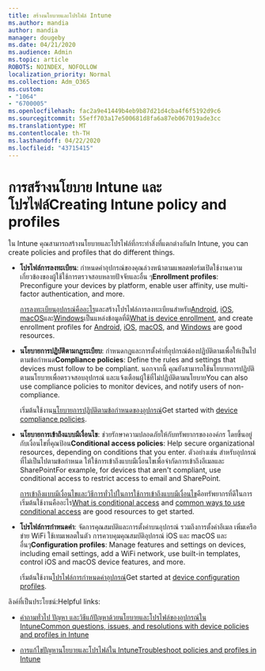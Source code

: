 ```yaml
---
title: สร้างนโยบายและโปรไฟล์ Intune
ms.author: mandia
author: mandia
manager: dougeby
ms.date: 04/21/2020
ms.audience: Admin
ms.topic: article
ROBOTS: NOINDEX, NOFOLLOW
localization_priority: Normal
ms.collection: Adm_O365
ms.custom:
- "1064"
- "6700005"
ms.openlocfilehash: fac2a9e41449b4eb9b87d21d4cba4f6f5192d9c6
ms.sourcegitcommit: 55eff703a17e500681d8fa6a87eb067019ade3cc
ms.translationtype: MT
ms.contentlocale: th-TH
ms.lasthandoff: 04/22/2020
ms.locfileid: "43715415"
---
```

# <a name="creating-intune-policy-and-profiles"></a><span data-ttu-id="99fd3-102">การสร้างนโยบาย Intune และโปรไฟล์</span><span class="sxs-lookup"><span data-stu-id="99fd3-102">Creating Intune policy and profiles</span></span>

<span data-ttu-id="99fd3-103">ใน Intune คุณสามารถสร้างนโยบายและโปรไฟล์ที่กระทําสิ่งที่แตกต่างกัน</span><span class="sxs-lookup"><span data-stu-id="99fd3-103">In Intune, you can create policies and profiles that do different things.</span></span>

- <span data-ttu-id="99fd3-104">**โปรไฟล์การลงทะเบียน**: กําหนดค่าอุปกรณ์ของคุณล่วงหน้าตามแพลตฟอร์มเปิดใช้งานความเกี่ยวข้องของผู้ใช้ใช้การตรวจสอบหลายปัจจัยและอื่น ๆ</span><span class="sxs-lookup"><span data-stu-id="99fd3-104">**Enrollment profiles**: Preconfigure your devices by platform, enable user affinity, use multi-factor authentication, and more.</span></span>

  <span data-ttu-id="99fd3-105">[การลงทะเบียนอุปกรณ์คืออะไร](https://docs.microsoft.com/intune/device-enrollment)และสร้างโปรไฟล์การลงทะเบียนสําหรับ[Android](https://docs.microsoft.com/intune/android-enroll), [iOS](https://docs.microsoft.com/intune/ios-enroll), [macOS](https://docs.microsoft.com/intune/macos-enroll)และ[Windows](https://docs.microsoft.com/intune/windows-enrollment-methods)เป็นแหล่งข้อมูลที่ดี</span><span class="sxs-lookup"><span data-stu-id="99fd3-105">[What is device enrollment](https://docs.microsoft.com/intune/device-enrollment), and create enrollment profiles for [Android](https://docs.microsoft.com/intune/android-enroll), [iOS](https://docs.microsoft.com/intune/ios-enroll), [macOS](https://docs.microsoft.com/intune/macos-enroll), and [Windows](https://docs.microsoft.com/intune/windows-enrollment-methods) are good resources.</span></span>

- <span data-ttu-id="99fd3-106">**นโยบายการปฏิบัติตามกฎระเบียบ**: กําหนดกฎและการตั้งค่าที่อุปกรณ์ต้องปฏิบัติตามเพื่อให้เป็นไปตามข้อกําหนด</span><span class="sxs-lookup"><span data-stu-id="99fd3-106">**Compliance policies**: Define the rules and settings that devices must follow to be compliant.</span></span> <span data-ttu-id="99fd3-107">นอกจากนี้ คุณยังสามารถใช้นโยบายการปฏิบัติตามนโยบายเพื่อตรวจสอบอุปกรณ์ และแจ้งเตือนผู้ใช้ที่ไม่ปฏิบัติตามนโยบาย</span><span class="sxs-lookup"><span data-stu-id="99fd3-107">You can also use compliance policies to monitor devices, and notify users of non-compliance.</span></span>

  <span data-ttu-id="99fd3-108">เริ่มต้นใช้งาน[นโยบายการปฏิบัติตามข้อกําหนดของอุปกรณ์](https://docs.microsoft.com/intune/device-compliance-get-started)</span><span class="sxs-lookup"><span data-stu-id="99fd3-108">Get started with [device compliance policies](https://docs.microsoft.com/intune/device-compliance-get-started).</span></span>
- <span data-ttu-id="99fd3-109">**นโยบายการเข้าถึงแบบมีเงื่อนไข**: ช่วยรักษาความปลอดภัยให้กับทรัพยากรขององค์กร โดยขึ้นอยู่กับเงื่อนไขที่คุณป้อน</span><span class="sxs-lookup"><span data-stu-id="99fd3-109">**Conditional access policies**: Help secure organizational resources, depending on conditions that you enter.</span></span> <span data-ttu-id="99fd3-110">ตัวอย่างเช่น สําหรับอุปกรณ์ที่ไม่เป็นไปตามข้อกําหนด ให้ใช้การเข้าถึงแบบมีเงื่อนไขเพื่อจํากัดการเข้าถึงอีเมลและ SharePoint</span><span class="sxs-lookup"><span data-stu-id="99fd3-110">For example, for devices that aren't compliant, use conditional access to restrict access to email and SharePoint.</span></span>

  <span data-ttu-id="99fd3-111">[การเข้าถึงแบบมีเงื่อนไข](https://docs.microsoft.com/intune/conditional-access)[และวิธีการทั่วไปในการใช้การเข้าถึงแบบมีเงื่อนไข](https://docs.microsoft.com/intune/conditional-access-intune-common-ways-use)คือทรัพยากรที่ดีในการเริ่มต้นใช้งานคืออะไร</span><span class="sxs-lookup"><span data-stu-id="99fd3-111">[What is conditional access](https://docs.microsoft.com/intune/conditional-access) and [common ways to use conditional access](https://docs.microsoft.com/intune/conditional-access-intune-common-ways-use) are good resources to get started.</span></span>

- <span data-ttu-id="99fd3-112">**โปรไฟล์การกําหนดค่า**: จัดการคุณสมบัติและการตั้งค่าบนอุปกรณ์ รวมถึงการตั้งค่าอีเมล เพิ่มเครือข่าย WiFi ใช้เทมเพลตในตัว การควบคุมคุณสมบัติอุปกรณ์ iOS และ macOS และอื่นๆ</span><span class="sxs-lookup"><span data-stu-id="99fd3-112">**Configuration profiles**: Manage features and settings on devices, including email settings, add a WiFi network, use built-in templates, control iOS and macOS device features, and more.</span></span>

  <span data-ttu-id="99fd3-113">เริ่มต้นใช้งาน[โปรไฟล์การกําหนดค่าอุปกรณ์](https://docs.microsoft.com/intune/device-profiles)</span><span class="sxs-lookup"><span data-stu-id="99fd3-113">Get started at [device configuration profiles](https://docs.microsoft.com/intune/device-profiles).</span></span>

<span data-ttu-id="99fd3-114">ลิงค์ที่เป็นประโยชน์:</span><span class="sxs-lookup"><span data-stu-id="99fd3-114">Helpful links:</span></span>

- [<span data-ttu-id="99fd3-115">คําถามทั่วไป ปัญหา และวิธีแก้ปัญหาด้วยนโยบายและโปรไฟล์ของอุปกรณ์ใน Intune</span><span class="sxs-lookup"><span data-stu-id="99fd3-115">Common questions, issues, and resolutions with device policies and profiles in Intune</span></span>](https://docs.microsoft.com/intune/device-profile-troubleshoot)

- [<span data-ttu-id="99fd3-116">การแก้ไขปัญหานโยบายและโปรไฟล์ใน Intune</span><span class="sxs-lookup"><span data-stu-id="99fd3-116">Troubleshoot policies and profiles in Intune</span></span>](https://docs.microsoft.com/intune/troubleshoot-policies-in-microsoft-intune)
